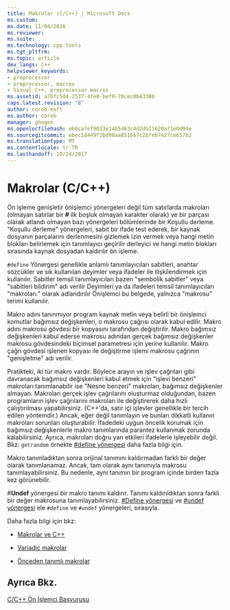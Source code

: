 ```yaml
---
title: Makrolar (C/C++) | Microsoft Docs
ms.custom: 
ms.date: 11/04/2016
ms.reviewer: 
ms.suite: 
ms.technology: cpp-tools
ms.tgt_pltfrm: 
ms.topic: article
dev_langs: C++
helpviewer_keywords:
- preprocessor
- preprocessor, macros
- Visual C++, preprocessor macros
ms.assetid: a7bfc5d4-2537-4fe0-bef0-70cec0b43388
caps.latest.revision: "8"
author: corob-msft
ms.author: corob
manager: ghogen
ms.openlocfilehash: e68ca7ef9033e14b5463c4d2db11620a71e0d94e
ms.sourcegitcommit: ebec1d449f2bd98aa851667c2bfeb7e27ce657b2
ms.translationtype: MT
ms.contentlocale: tr-TR
ms.lasthandoff: 10/24/2017
---
```

# <a name="macros-cc"></a>Makrolar (C/C++)
Ön işleme genişletir önişlemci yönergeleri değil tüm satırlarda makroları (olmayan satırlar bir  **#**  ilk boşluk olmayan karakter olarak) ve bir parçası olarak atlandı olmayan bazı yönergeleri bölümlerinde bir Koşullu derleme. "Koşullu derleme" yönergeleri, sabit bir ifade test ederek, bir kaynak dosyanın parçalarını derlenmesini gizlemek izin vermek veya hangi metin blokları belirlemek için tanımlayıcı geçirilir derleyici ve hangi metin blokları sırasında kaynak dosyadan kaldırılır ön işleme.  
  
 `#define` Yönergesi genellikle anlamlı tanımlayıcıları sabitleri, anahtar sözcükler ve sık kullanılan deyimler veya ifadeler ile ilişkilendirmek için kullanılır. Sabitler temsil tanımlayıcıları bazen "sembolik sabitler" veya "sabitleri bildirim" adı verilir Deyimleri ya da ifadeleri temsil tanımlayıcıları "makroları." olarak adlandırılır Önişlemci bu belgede, yalnızca "makrosu" terimi kullanılır.  
  
 Makro adını tanınmıyor program kaynak metin veya belirli bir önişlemci komutlar bağımsız değişkenleri, o makrosu çağrısı olarak kabul edilir. Makro adını makrosu gövdesi bir kopyasını tarafından değiştirilir. Makro bağımsız değişkenleri kabul ederse makrosu adından gerçek bağımsız değişkenler makrosu gövdesindeki biçimsel parametresi için yerine kullanılır. Makro çağrı gövdesi işlenen kopyası ile değiştirme işlemi makrosu çağrının "genişletme" adı verilir.  
  
 Pratikteki, iki tür makro vardır. Böylece arayın ve işlev çağrıları gibi davranacak bağımsız değişkenleri kabul etmek için "işlevi benzeri" makroları tanımlanabilir ise "Nesne benzeri" makroları, bağımsız değişkenler almayan. Makroları gerçek işlev çağrılarını oluşturmaz olduğundan, bazen programların işlev çağrılarını makroları ile değiştirerek daha hızlı çalıştırılması yapabilirsiniz. (C++'da, satır içi işlevler genellikle bir tercih edilen yöntemdir.) Ancak, eğer değil tanımlayın ve bunları dikkatli kullanın makroları sorunları oluşturabilir. İfadedeki uygun öncelik korumak için bağımsız değişkenlerle makro tanımlarında parantez kullanmak zorunda kalabilirsiniz. Ayrıca, makroları doğru yan etkileri ifadelerle işleyebilir değil. Bkz: `getrandom` örnekte [#define yönergesi](../preprocessor/hash-define-directive-c-cpp.md) daha fazla bilgi için.  
  
 Makro tanımladıktan sonra orijinal tanımını kaldırmadan farklı bir değer olarak tanımlanamaz. Ancak, tam olarak aynı tanımıyla makrosu tanımlayabilirsiniz. Bu nedenle, aynı tanımın bir program içinde birden fazla kez görünebilir.  
  
 #**Undef** yönergesi bir makro tanımı kaldırır. Tanımı kaldırıldıktan sonra farklı bir değer makrosuna tanımlayabilirsiniz. [#Define yönergesi](../preprocessor/hash-define-directive-c-cpp.md) ve [#undef yönergesi](../preprocessor/hash-undef-directive-c-cpp.md) ele `#define` ve `#undef` yönergeleri, sırasıyla.  
  
 Daha fazla bilgi için bkz:  
  
-   [Makrolar ve C++](../preprocessor/macros-and-cpp.md)  
  
-   [Variadic makrolar](../preprocessor/variadic-macros.md)  
  
-   [Önceden tanımlı makrolar](../preprocessor/predefined-macros.md)  
  
## <a name="see-also"></a>Ayrıca Bkz.  
 [C/C++ Ön İşlemci Başvurusu](../preprocessor/c-cpp-preprocessor-reference.md)